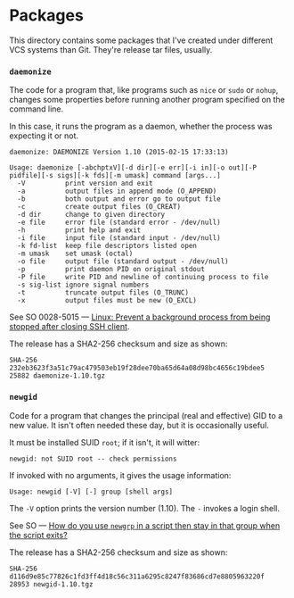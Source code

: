 # Packages

This directory contains some packages that I've created under different VCS systems than Git.
They're release tar files, usually.

### `daemonize`

The code for a program that, like programs such as `nice` or `sudo` or
`nohup`, changes some properties before running another program
specified on the command line.

In this case, it runs the program as a daemon, whether the process was
expecting it or not.

    daemonize: DAEMONIZE Version 1.10 (2015-02-15 17:33:13)

    Usage: daemonize [-abchptxV][-d dir][-e err][-i in][-o out][-P pidfile][-s sigs][-k fds][-m umask] command [args...]
      -V          print version and exit
      -a          output files in append mode (O_APPEND)
      -b          both output and error go to output file
      -c          create output files (O_CREAT)
      -d dir      change to given directory
      -e file     error file (standard error - /dev/null)
      -h          print help and exit
      -i file     input file (standard input - /dev/null)
      -k fd-list  keep file descriptors listed open
      -m umask    set umask (octal)
      -o file     output file (standard output - /dev/null)
      -p          print daemon PID on original stdout
      -P file     write PID and newline of continuing process to file
      -s sig-list ignore signal numbers
      -t          truncate output files (O_TRUNC)
      -x          output files must be new (O_EXCL)

See SO 0028-5015 — [Linux: Prevent a background process from being stopped after closing SSH client](https://stackoverflow.com/questions/285015/linux-prevent-a-background-process-from-being-stopped-after-closing-ssh-client/285109#285109).

The release has a SHA2-256 checksum and size as shown:

    SHA-256 232eb3623f3a51c79ac479503eb19f28dee70ba65d64a08d98bc4656c19bdee5    25882 daemonize-1.10.tgz

### `newgid`

Code for a program that changes the principal (real and effective) GID to a new value.
It isn't often needed these day, but it is occasionally useful.

It must be installed SUID `root`; if it isn't, it will witter:

    
    newgid: not SUID root -- check permissions

If invoked with no arguments, it gives the usage information:

    Usage: newgid [-V] [-] group [shell args]

The `-V` option prints the version number (1.10).  The `-` invokes a login shell.

See SO — [How do you use `newgrp` in a script then stay in that group when the script exits?](https://stackoverflow.com/questions/299728/how-do-you-use-newgrp-in-a-script-then-stay-in-that-group-when-the-script-exits)

The release has a SHA2-256 checksum and size as shown:

    SHA-256 d116d9e85c77826c1fd3ff4d18c56c311a6295c8247f83686cd7e8805963220f    28953 newgid-1.10.tgz

